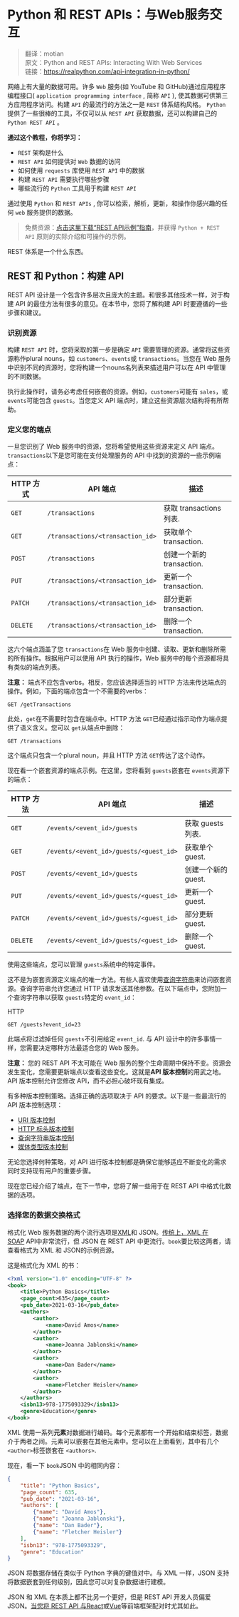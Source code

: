 # Python 和 REST APIs：与Web服务交互

> 翻译：motian  
> 原文：Python and REST APIs: Interacting With Web Services  
> 链接：https://realpython.com/api-integration-in-python/  

网络上有大量的数据可用。许多 `Web` 服务(如 YouTube 和 GitHub)通过应用程序编程接口( `application programming interface` , 简称 `API` ), 使其数据可供第三方应用程序访问。构建 `API` 的最流行的方法之一是 `REST` 体系结构风格。 `Python` 提供了一些很棒的工具，不仅可以从 `REST API` 获取数据，还可以构建自己的 `Python REST API` 。

**通过这个教程，你将学习：**

* `REST` 架构是什么
* `REST API` 如何提供对 `Web` 数据的访问
* 如何使用 `requests` 库使用 `REST API` 中的数据
* 构建 `REST API` 需要执行哪些步骤
* 哪些流行的 `Python` 工具用于构建 `REST API`

通过使用 `Python` 和 `REST APIs` , 你可以检索，解析，更新，和操作你感兴趣的任何 `web` 服务提供的数据。

> 免费资源：[点击这里下载“REST API示例”指南](https://realpython.com/api-integration-in-python/)，并获得 `Python + REST API` 原则的实际介绍和可操作的示例。

REST 体系是一个什么东西。


## REST 和 Python：构建 API

REST API 设计是一个包含许多层次且庞大的主题。和很多其他技术一样，对于构建 API 的最佳方法有很多的意见。在本节中，您将了解构建 API 时要遵循的一些步骤和建议。

### 识别资源

构建 `REST API` 时，您将采取的第一步是确定 `API` 需要管理的资源。通常将这些资源称作plural nouns，如 `customers`、`events`或 `transactions`。当您在 Web 服务中识别不同的资源时，您将构建一个nouns名列表来描述用户可以在 API 中管理的不同数据。

执行此操作时，请务必考虑任何嵌套的资源。例如，`customers`可能有 `sales`，或 `events`可能包含 `guests`。当您定义 API 端点时，建立这些资源层次结构将有所帮助。

### 定义您的端点

一旦您识别了 Web 服务中的资源，您将希望使用这些资源来定义 API 端点。`transactions`以下是您可能在支付处理服务的 API 中找到的资源的一些示例端点：

| HTTP 方式  | API 端点                           | 描述                      |
| ---------- | ---------------------------------- | ------------------------- |
| `GET`    | `/transactions`                  | 获取 transactions 列表.   |
| `GET`    | `/transactions/<transaction_id>` | 获取单个 transaction.     |
| `POST`   | `/transactions`                  | 创建一个新的 transaction. |
| `PUT`    | `/transactions/<transaction_id>` | 更新一个 transaction.     |
| `PATCH`  | `/transactions/<transaction_id>` | 部分更新 transaction.     |
| `DELETE` | `/transactions/<transaction_id>` | 删除一个 transaction.     |

这六个端点涵盖了您 `transactions`在 Web 服务中创建、读取、更新和删除所需的所有操作。根据用户可以使用 API 执行的操作，Web 服务中的每个资源都将具有类似的端点列表。


 **注意：** 端点不应包含verbs。相反，您应该选择适当的 HTTP 方法来传达端点的操作。例如，下面的端点包含一个不需要的verbs：

```
GET /getTransactions
```

此处，`get`在不需要时包含在端点中。HTTP 方法 `GET`已经通过指示动作为端点提供了语义含义。您可以 `get`从端点中删除：

```
GET /transactions
```

这个端点只包含一个plural noun，并且 HTTP 方法 `GET`传达了这个动作。


现在看一个嵌套资源的端点示例。在这里，您将看到 `guests`嵌套在 `events`资源下的端点：

| HTTP 方法  | API 端点                                 | 描述                |
| ---------- | ---------------------------------------- | ------------------- |
| `GET`    | `/events/<event_id>/guests`            | 获取 guests  列表.  |
| `GET`    | `/events/<event_id>/guests/<guest_id>` | 获取单个 guest.     |
| `POST`   | `/events/<event_id>/guests`            | 创建一个新的 guest. |
| `PUT`    | `/events/<event_id>/guests/<guest_id>` | 更新一个 guest.     |
| `PATCH`  | `/events/<event_id>/guests/<guest_id>` | 部分更新 guest.     |
| `DELETE` | `/events/<event_id>/guests/<guest_id>` | 删除一个 guest.     |

使用这些端点，您可以管理 `guests`系统中的特定事件。

这不是为嵌套资源定义端点的唯一方法。有些人喜欢使用[查询字符串](https://en.wikipedia.org/wiki/Query_string)来访问嵌套资源。查询字符串允许您通过 HTTP 请求发送其他参数。在以下端点中，您附加一个查询字符串以获取 `guests`特定的 `event_id`：

HTTP

```
GET /guests?event_id=23
```

此端点将过滤掉任何 `guests`不引用给定 `event_id`. 与 API 设计中的许多事情一样，您需要决定哪种方法最适合您的 Web 服务。


 **注意：** 您的 REST API 不太可能在 Web 服务的整个生命周期中保持不变。资源会发生变化，您需要更新端点以查看这些变化。这就是**API 版本控制**的用武之地。API 版本控制允许您修改 API，而不必担心破坏现有集成。

有多种版本控制策略。选择正确的选项取决于 API 的要求。以下是一些最流行的 API 版本控制选项：

* [URI 版本控制](https://docs.microsoft.com/en-us/azure/architecture/best-practices/api-design#uri-versioning)
* [HTTP 标头版本控制](https://docs.microsoft.com/en-us/azure/architecture/best-practices/api-design#header-versioning)
* [查询字符串版本控制](https://docs.microsoft.com/en-us/azure/architecture/best-practices/api-design#query-string-versioning)
* [媒体类型版本控制](https://docs.microsoft.com/en-us/azure/architecture/best-practices/api-design#media-type-versioning)

无论您选择何种策略，对 API 进行版本控制都是确保它能够适应不断变化的需求同时支持现有用户的重要步骤。

现在您已经介绍了端点，在下一节中，您将了解一些用于在 REST API 中格式化数据的选项。


### 选择您的数据交换格式

格式化 Web 服务数据的两个流行选项是[XML](https://en.wikipedia.org/wiki/XML)和 JSON。[传统上，XML 在SOAP](https://en.wikipedia.org/wiki/SOAP) API中非常流行，但 JSON 在 REST API 中更流行。`book`要比较这两者，请查看格式为 XML 和 JSON的示例资源。

这是格式化为 XML 的书：


```XML
<?xml version="1.0" encoding="UTF-8" ?>
<book>
    <title>Python Basics</title>
    <page_count>635</page_count>
    <pub_date>2021-03-16</pub_date>
    <authors>
        <author>
            <name>David Amos</name>
        </author>
        <author>
            <name>Joanna Jablonski</name>
        </author>
        <author>
            <name>Dan Bader</name>
        </author>
        <author>
            <name>Fletcher Heisler</name>
        </author>
    </authors>
    <isbn13>978-1775093329</isbn13>
    <genre>Education</genre>
</book>
```


XML 使用一系列**元素**对数据进行编码。每个元素都有一个开始和结束标签，数据介于两者之间。元素可以嵌套在其他元素中。您可以在上面看到，其中有几个 `<author>`标签嵌套在 `<authors>`.

现在，看一下 `book`JSON 中的相同内容：

```json
{
    "title": "Python Basics",
    "page_count": 635,
    "pub_date": "2021-03-16",
    "authors": [
        {"name": "David Amos"},
        {"name": "Joanna Jablonski"},
        {"name": "Dan Bader"},
        {"name": "Fletcher Heisler"}
    ],
    "isbn13": "978-1775093329",
    "genre": "Education"
}
```

JSON 将数据存储在类似于 Python 字典的键值对中。与 XML 一样，JSON 支持将数据嵌套到任何级别，因此您可以对复杂数据进行建模。

JSON 和 XML 在本质上都不比另一个更好，但是 REST API 开发人员偏爱 JSON。[当您将 REST API 与React](https://reactjs.org/)或[Vue](https://vuejs.org/)等前端框架配对时尤其如此。
